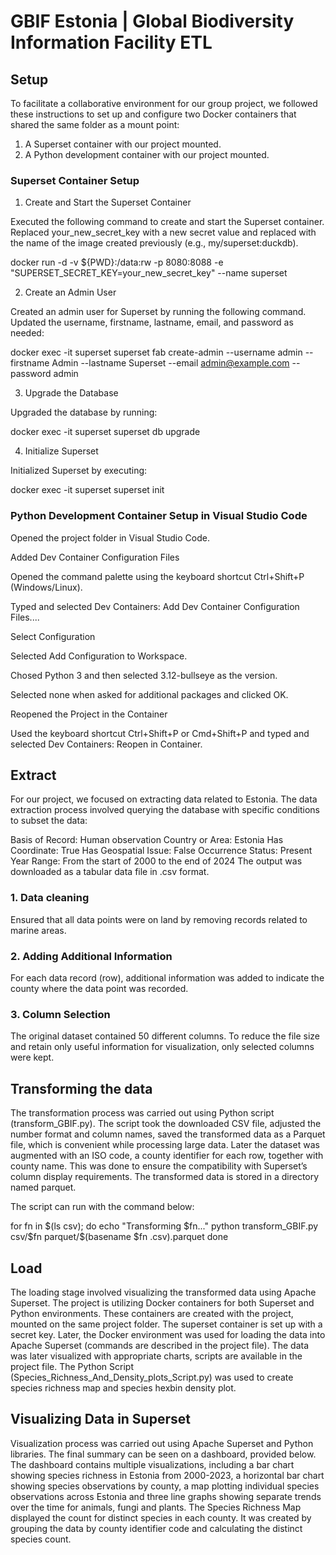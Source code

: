# GBIF Estonia | Global Biodiversity Information Facility ETL

## Setup

To facilitate a collaborative environment for our group project, we followed these instructions to set up and configure two Docker containers that shared the same folder as a mount point:

1. A Superset container with our project mounted.
2. A Python development container with our project mounted.

### Superset Container Setup
1. Create and Start the Superset Container

Executed the following command to create and start the Superset container. Replaced your_new_secret_key with a new secret value and replaced <replace with image name> with the name of the image created previously (e.g., my/superset:duckdb). 

docker run -d -v ${PWD}:/data:rw -p 8080:8088 -e "SUPERSET_SECRET_KEY=your_new_secret_key" --name superset <replace with image name>

2. Create an Admin User

Created an admin user for Superset by running the following command. Updated the username, firstname, lastname, email, and password as needed:

docker exec -it superset superset fab create-admin --username admin --firstname Admin --lastname Superset --email admin@example.com --password admin

3. Upgrade the Database

Upgraded the database by running:

docker exec -it superset superset db upgrade

4. Initialize Superset

Initialized Superset by executing:

docker exec -it superset superset init

### Python Development Container Setup in Visual Studio Code

Opened the project folder in Visual Studio Code.

Added Dev Container Configuration Files

Opened the command palette using the keyboard shortcut Ctrl+Shift+P (Windows/Linux).

Typed and selected Dev Containers: Add Dev Container Configuration Files....

Select Configuration

Selected Add Configuration to Workspace.

Chosed Python 3 and then selected 3.12-bullseye as the version.

Selected none when asked for additional packages and clicked OK.

Reopened the Project in the Container

Used the keyboard shortcut Ctrl+Shift+P or Cmd+Shift+P and typed and selected Dev Containers: Reopen in Container.

## Extract

For our project, we focused on extracting data related to Estonia. The data extraction process involved querying the database with specific conditions to subset the data:

Basis of Record: Human observation
Country or Area: Estonia
Has Coordinate: True
Has Geospatial Issue: False
Occurrence Status: Present
Year Range: From the start of 2000 to the end of 2024
The output was downloaded as a tabular data file in .csv format.

### 1. Data cleaning 

Ensured that all data points were on land by removing records related to marine areas.

### 2. Adding Additional Information

For each data record (row), additional information was added to indicate the county where the data point was recorded.

### 3. Column Selection

The original dataset contained 50 different columns. To reduce the file size and retain only useful information for visualization, only selected columns were kept.


## Transforming the data

The transformation process was carried out using Python script (transform_GBIF.py). The script took the downloaded CSV file, adjusted the number format and column names, saved the transformed data as a Parquet file, which is convenient while processing large data. Later the dataset was augmented with an ISO code, a county identifier for each row, together with county name. This was done to ensure the compatibility with Superset’s column display requirements. The transformed data is stored in a directory named parquet.

The script can run with the command below:

for fn in $(ls csv); do
    echo "Transforming $fn..."
    python transform_GBIF.py csv/$fn parquet/$(basename $fn .csv).parquet
done

## Load

The loading stage involved visualizing the transformed data using Apache Superset. The project is utilizing Docker containers for both Superset and Python environments. These containers are created with the project, mounted on the same project folder. The superset container is set up with a secret key. Later, the Docker environment was used for loading the data into Apache Superset (commands are described in the project file). The data was later visualized with appropriate charts, scripts are available in the project file. The Python Script (Species_Richness_And_Density_plots_Script.py) was used to create species richness map and species hexbin density plot.

## Visualizing Data in Superset

Visualization process was carried out using Apache Superset and Python libraries. The final summary can be seen on a dashboard, provided below. The dashboard contains multiple visualizations, including a bar chart showing species richness in Estonia from 2000-2023, a horizontal bar chart showing species observations by county, a map plotting individual species observations across Estonia and three line graphs showing separate trends over the time for animals, fungi and plants. The Species Richness Map displayed the count for distinct species in each county. It was created by grouping the data by county identifier code and calculating the distinct species count.



